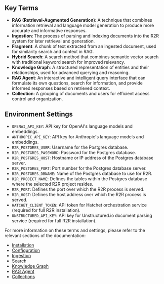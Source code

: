 
## Key Terms

- **RAG (Retrieval-Augmented Generation)**: A technique that combines information retrieval and language model generation to produce more accurate and informative responses.
- **Ingestion**: The process of parsing and indexing documents into the R2R system for later retrieval and generation.
- **Fragment**: A chunk of text extracted from an ingested document, used for similarity search and context in RAG.
- **Hybrid Search**: A search method that combines semantic vector search with traditional keyword search for improved relevancy.
- **Knowledge Graph**: A structured representation of entities and their relationships, used for advanced querying and reasoning.
- **RAG Agent**: An interactive and intelligent query interface that can formulate its own questions, search for information, and provide informed responses based on retrieved context.
- **Collection**: A grouping of documents and users for efficient access control and organization.

## Environment Settings

- `OPENAI_API_KEY`: API key for OpenAI's language models and embeddings.
- `ANTHROPIC_API_KEY`: API key for Anthropic's language models and embeddings.
- `R2R_POSTGRES_USER`: Username for the Postgres database.
- `R2R_POSTGRES_PASSWORD`: Password for the Postgres database.
- `R2R_POSTGRES_HOST`: Hostname or IP address of the Postgres database server.
- `R2R_POSTGRES_PORT`: Port number for the Postgres database server.
- `R2R_POSTGRES_DBNAME`: Name of the Postgres database to use for R2R.
- `R2R_PROJECT_NAME`: Defines the tables within the Postgres database where the selected R2R project resides.
- `R2R_PORT`: Defines the port over which the R2R process is served.
- `R2R_HOST`: Defines the host address over which the R2R process is served.
- `HATCHET_CLIENT_TOKEN`: API token for Hatchet orchestration service (required for full R2R installation).
- `UNSTRUCTURED_API_KEY`: API key for Unstructured.io document parsing service (required for full R2R installation).

For more information on these terms and settings, please refer to the relevant sections of the documentation:

- [Installation](/documentation/installation)
- [Configuration](/documentation/configuration)
- [Ingestion](/documentation/configuration/ingestion/overview)
- [Search](/cookbooks/hybrid-search)
- [Knowledge Graph](/cookbooks/graphrag)
- [RAG Agent](/cookbooks/agent)
- [Collections](/cookbooks/collections)